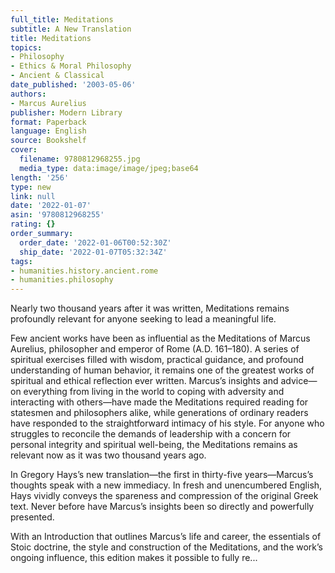 ```yaml
---
full_title: Meditations
subtitle: A New Translation
title: Meditations
topics:
- Philosophy
- Ethics & Moral Philosophy
- Ancient & Classical
date_published: '2003-05-06'
authors:
- Marcus Aurelius
publisher: Modern Library
format: Paperback
language: English
source: Bookshelf
cover:
  filename: 9780812968255.jpg
  media_type: data:image/image/jpeg;base64
length: '256'
type: new
link: null
date: '2022-01-07'
asin: '9780812968255'
rating: {}
order_summary:
  order_date: '2022-01-06T00:52:30Z'
  ship_date: '2022-01-07T05:32:34Z'
tags:
- humanities.history.ancient.rome
- humanities.philosophy
---
```

Nearly two thousand years after it was written, Meditations remains profoundly relevant for anyone seeking to lead a meaningful life.

Few ancient works have been as influential as the Meditations of Marcus Aurelius, philosopher and emperor of Rome (A.D. 161–180). A series of spiritual exercises filled with wisdom, practical guidance, and profound understanding of human behavior, it remains one of the greatest works of spiritual and ethical reflection ever written. Marcus’s insights and advice—on everything from living in the world to coping with adversity and interacting with others—have made the Meditations required reading for statesmen and philosophers alike, while generations of ordinary readers have responded to the straightforward intimacy of his style. For anyone who struggles to reconcile the demands of leadership with a concern for personal integrity and spiritual well-being, the Meditations remains as relevant now as it was two thousand years ago.

In Gregory Hays’s new translation—the first in thirty-five years—Marcus’s thoughts speak with a new immediacy. In fresh and unencumbered English, Hays vividly conveys the spareness and compression of the original Greek text. Never before have Marcus’s insights been so directly and powerfully presented.

With an Introduction that outlines Marcus’s life and career, the essentials of Stoic doctrine, the style and construction of the Meditations, and the work’s ongoing influence, this edition makes it possible to fully re...
